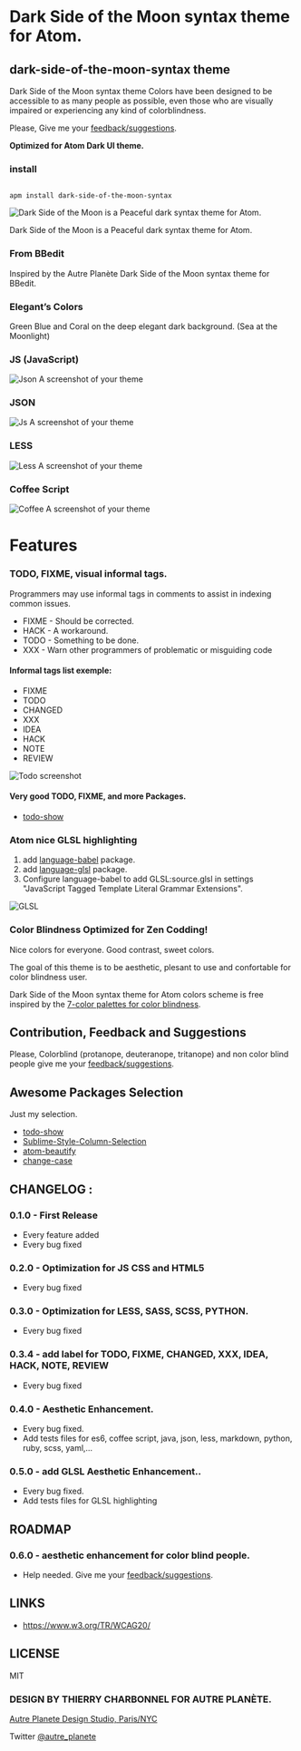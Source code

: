 # Dark Side of the Moon syntax theme for Atom.

## dark-side-of-the-moon-syntax theme

Dark Side of the Moon syntax theme Colors have been designed to be accessible to as many people as possible, even those who are visually impaired or experiencing any kind of colorblindness.

Please, Give me your [feedback/suggestions](https://github.com/thierryc/dark-side-of-the-moon-syntax/issues).

**Optimized for Atom Dark UI theme.**

### install

```ssh

apm install dark-side-of-the-moon-syntax

```

![Dark Side of the Moon is a Peaceful dark syntax theme for Atom.](https://raw.githubusercontent.com/thierryc/dark-side-of-the-moon-syntax/master/img/home.png)

Dark Side of the Moon is a Peaceful dark syntax theme for Atom.

### From BBedit

Inspired by the Autre Planète Dark Side of the Moon syntax theme for BBedit.

### Elegant’s Colors

Green Blue and Coral on the deep elegant dark background. (Sea at the Moonlight)

### JS (JavaScript)

![Json A screenshot of your theme](https://raw.githubusercontent.com/thierryc/dark-side-of-the-moon-syntax/master/img/js_screen.png)

### JSON

![Js A screenshot of your theme](https://raw.githubusercontent.com/thierryc/dark-side-of-the-moon-syntax/master/img/json_screen.png)

### LESS

![Less A screenshot of your theme](https://raw.githubusercontent.com/thierryc/dark-side-of-the-moon-syntax/master/img/less_screen.png)

### Coffee Script

![Coffee A screenshot of your theme](https://raw.githubusercontent.com/thierryc/dark-side-of-the-moon-syntax/master/img/coffee.png)

# Features

### TODO, FIXME, visual informal tags.

Programmers may use informal tags in comments to assist in indexing common issues.

* FIXME - Should be corrected.
* HACK - A workaround.
* TODO - Something to be done.
* XXX - Warn other programmers of problematic or misguiding code

#### Informal tags list exemple:

* FIXME
* TODO
* CHANGED
* XXX
* IDEA
* HACK
* NOTE
* REVIEW

![Todo screenshot](https://raw.githubusercontent.com/thierryc/dark-side-of-the-moon-syntax/master/img/less_screen_todo.png)

#### Very good TODO, FIXME, and more Packages.

  * [todo-show](https://atom.io/packages/todo-show)

### Atom nice GLSL highlighting

1. add [language-babel](https://atom.io/packages/language-babel) package.
2. add [language-glsl](https://atom.io/packages/language-glsl) package.
3. Configure language-babel to add GLSL:source.glsl in settings "JavaScript Tagged Template Literal Grammar Extensions".

![GLSL](https://raw.githubusercontent.com/thierryc/dark-side-of-the-moon-syntax/master/img/js-glsl.png)

### Color Blindness Optimized for Zen Codding!

Nice colors for everyone. Good contrast, sweet colors.

The goal of this  theme  is to be aesthetic, plesant to use and confortable for color blindness user.

Dark Side of the Moon syntax theme for Atom colors scheme is free inspired by the [7-color palettes for color blindness](http://mkweb.bcgsc.ca/colorblind/).

## Contribution, Feedback and Suggestions

Please, Colorblind (protanope, deuteranope, tritanope) and non color blind people give me your [feedback/suggestions](https://github.com/thierryc/dark-side-of-the-moon-syntax/issues).

## Awesome Packages Selection

Just my selection.

  * [todo-show](https://atom.io/packages/todo-show)
  * [Sublime-Style-Column-Selection](https://atom.io/packages/Sublime-Style-Column-Selection)
  * [atom-beautify](https://atom.io/packages/atom-beautify)
  * [change-case](https://atom.io/packages/change-case)

## CHANGELOG :

### 0.1.0 - First Release
* Every feature added
* Every bug fixed

### 0.2.0 - Optimization for JS CSS and HTML5
* Every bug fixed

### 0.3.0 - Optimization for LESS, SASS, SCSS, PYTHON.
* Every bug fixed

### 0.3.4 - add label for TODO, FIXME, CHANGED, XXX, IDEA, HACK, NOTE, REVIEW
* Every bug fixed

### 0.4.0 - Aesthetic Enhancement.
* Every bug fixed.
* Add tests files for es6, coffee script, java, json, less, markdown, python, ruby, scss, yaml,…

### 0.5.0 - add GLSL Aesthetic Enhancement..
* Every bug fixed.
* Add tests files for GLSL highlighting

## ROADMAP

### 0.6.0 - aesthetic enhancement for color blind people.
* Help needed. Give me your [feedback/suggestions](https://github.com/thierryc/dark-side-of-the-moon-syntax/issues).

## LINKS

* https://www.w3.org/TR/WCAG20/

## LICENSE

MIT

### DESIGN BY THIERRY CHARBONNEL FOR AUTRE PLANÈTE.

[Autre Planete Design Studio, Paris/NYC](http://www.autreplanete.com/)

Twitter [@autre_planete](https://twitter.com/autre_planete)
